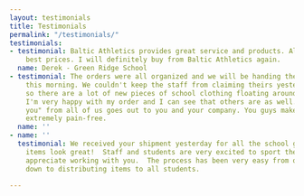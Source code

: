 ```yaml
---
layout: testimonials
title: Testimonials
permalink: "/testimonials/"
testimonials:
- testimonial: Baltic Athletics provides great service and products. Always has the
    best prices. I will definitely buy from Baltic Athletics again.
  name: Derek - Green Ridge School
- testimonial: The orders were all organized and we will be handing them out to students
    this morning. We couldn't keep the staff from claiming theirs yesterday afternoon,
    so there are a lot of new pieces of school clothing floating around already. Personally,
    I'm very happy with my order and I can see that others are as well. A big "thank
    you" from all of us goes out to you and your company. You guys make this process
    extremely pain-free.
  name: ''
- name: ''
  testimonial: We received your shipment yesterday for all the school gear and the
    items look great!  Staff and students are very excited to sport their new wear.  We
    appreciate working with you.  The process has been very easy from ordering right
    down to distributing items to all students.

---
```

